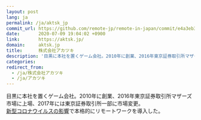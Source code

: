 ```yaml
---
layout: post
lang: ja
permalink: /ja/aktsk_jp
commit_url: https://github.com/remote-jp/remote-in-japan/commit/e4a3eb3d1dba2692c8f3229aeb5eb07d1087d4d2
date:       2020-07-09 19:04:02 +0900
link:       https://aktsk.jp/
domain:     aktsk.jp
title:      株式会社アカツキ
description: '目黒に本社を置くゲーム会社。2010年に創業、2016年東京証券取引所マザーズ市場に上場、2017年には東京証券取引所一部に市場変更。 新型コロナウイルスの影響で本格的にリモートワークを導入した。'
categories: 
redirect_from:
  - /ja/株式会社アカツキ
  - /ja/アカツキ
---
```


<p>目黒に本社を置くゲーム会社。2010年に創業、2016年東京証券取引所マザーズ市場に上場、2017年には東京証券取引所一部に市場変更。<br /><a href="https://aktsk.jp/press/23893/">新型コロナウイルスの影響</a>で本格的にリモートワークを導入した。</p>
